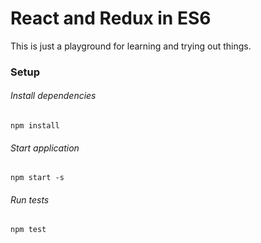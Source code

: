# React and Redux in ES6

This is just a playground for learning and trying out things.

### Setup

###### Install dependencies

`npm install`

###### Start application

`npm start -s`

###### Run tests

`npm test`
